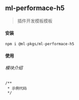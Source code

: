 ## ml-performace-h5

>  插件开发模板模板

#### 安装

`npm i @ml-pkgs/ml-performace-h5`

#### 使用


######  模块介绍

```
/**
 * 示例代码
 */

```



